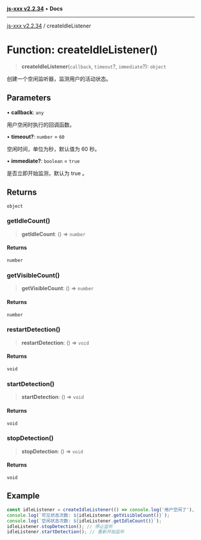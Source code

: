 [**js-xxx v2.2.34**](../README.md) • **Docs**

***

[js-xxx v2.2.34](../README.md) / createIdleListener

# Function: createIdleListener()

> **createIdleListener**(`callback`, `timeout`?, `immediate`?): `object`

创建一个空闲监听器，监测用户的活动状态。

## Parameters

• **callback**: `any`

用户空闲时执行的回调函数。

• **timeout?**: `number` = `60`

空闲时间，单位为秒，默认值为 60 秒。

• **immediate?**: `boolean` = `true`

是否立即开始监测，默认为 true 。

## Returns

`object`

### getIdleCount()

> **getIdleCount**: () => `number`

#### Returns

`number`

### getVisibleCount()

> **getVisibleCount**: () => `number`

#### Returns

`number`

### restartDetection()

> **restartDetection**: () => `void`

#### Returns

`void`

### startDetection()

> **startDetection**: () => `void`

#### Returns

`void`

### stopDetection()

> **stopDetection**: () => `void`

#### Returns

`void`

## Example

```ts
const idleListener = createIdleListener(() => console.log('用户空闲了'), 15, true); // 15 秒超时
console.log(`可见状态次数: ${idleListener.getVisibleCount()}`);
console.log(`空闲状态次数: ${idleListener.getIdleCount()}`);
idleListener.stopDetection(); // 停止监听
idleListener.startDetection(); // 重新开始监听
```
